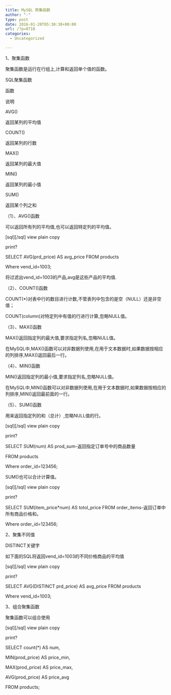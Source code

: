```yaml
---
title: MySQL 聚集函数
author: "-"
type: post
date: 2016-01-28T05:30:38+00:00
url: /?p=8718
categories:
  - Uncategorized

---
```

1、聚集函数
  
聚集函数是运行在行组上,计算和返回单个值的函数。

SQL聚集函数
  
函数
  
说明
  
AVG()
  
返回某列的平均值
  
COUNT()
  
返回某列的行数
  
MAX()
  
返回某列的最大值
  
MIN()
  
返回某列的最小值
  
SUM()
  
返回某个列之和
  
（1）、AVG()函数
  
可以返回所有列的平均值,也可以返回特定列的平均值。
  
[sql][/sql] view plain copy
  
print?
  
SELECT AVG(prd_price) AS avg_price FROM products
  
Where vend_id=1003;

将过滤出vend_id=1003的产品,avg是这些产品的平均值.
  
（2）、COUNT()函数
  
COUNT(*)对表中行的数目进行计数,不管表列中包含的是空（NULL）还是非空值；
  
COUNT(column)对特定列中有值的行进行计算,忽略NULL值。

（3）、MAX()函数
  
MAX()返回指定列的最大值,要求指定列名,忽略NULL值。
  
在MySQL中,MAX()函数可以对非数据列使用,在用于文本数据时,如果数据按相应的列排序,MAX()返回最后一行。
  
（4）、MIN()函数
  
MIN()返回指定列的最小值,要求指定列名,忽略NULL值。

在MySQL中,MIN()函数可以对非数据列使用,在用于文本数据时,如果数据按相应的列排序,MIN()返回最前面的一行。

（5）、SUM()函数
  
用来返回指定列的和（总计）,忽略NULL值的行。
  
[sql][/sql] view plain copy
  
print?
  
SELECT SUM(num) AS prod_sum-返回指定订单号中的商品数量
  
FROM products
  
Where order_id=123456;
  
SUM()也可以合计计算值。
  
[sql][/sql] view plain copy
  
print?
  
SELECT SUM(item_price*num) AS totol_price FROM order_items-返回订单中所有商品价格和。
  
Where order_id=123456;
  
2、聚集不同值
  
DISTINCT关键字
  
如下面的SQL将返回vend_id=1003的不同价格商品的平均值
  
[sql][/sql] view plain copy
  
print?
  
SELECT AVG(DISTINCT prd_price) AS avg_price FROM products
  
Where vend_id=1003;

3、组合聚集函数
  
聚集函数可以组合使用
  
[sql][/sql] view plain copy
  
print?
  
SELECT count(*) AS num,
  
MIN(prod_price) AS price_min,
  
MAX(prod_price) AS price_max,
  
AVG(prod_price) AS price_avg
  
FROM products;
